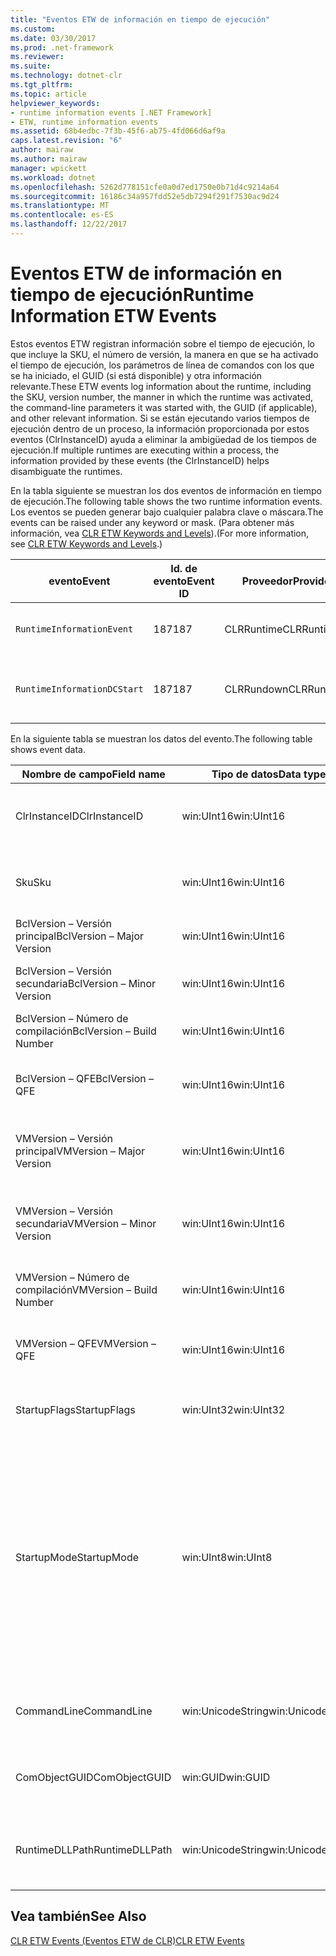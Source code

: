 ```yaml
---
title: "Eventos ETW de información en tiempo de ejecución"
ms.custom: 
ms.date: 03/30/2017
ms.prod: .net-framework
ms.reviewer: 
ms.suite: 
ms.technology: dotnet-clr
ms.tgt_pltfrm: 
ms.topic: article
helpviewer_keywords:
- runtime information events [.NET Framework]
- ETW, runtime information events
ms.assetid: 68b4edbc-7f3b-45f6-ab75-4fd066d6af9a
caps.latest.revision: "6"
author: mairaw
ms.author: mairaw
manager: wpickett
ms.workload: dotnet
ms.openlocfilehash: 5262d778151cfe0a0d7ed1750e0b71d4c9214a64
ms.sourcegitcommit: 16186c34a957fdd52e5db7294f291f7530ac9d24
ms.translationtype: MT
ms.contentlocale: es-ES
ms.lasthandoff: 12/22/2017
---
```

# <a name="runtime-information-etw-events"></a><span data-ttu-id="fbed9-102">Eventos ETW de información en tiempo de ejecución</span><span class="sxs-lookup"><span data-stu-id="fbed9-102">Runtime Information ETW Events</span></span>
<span data-ttu-id="fbed9-103">Estos eventos ETW registran información sobre el tiempo de ejecución, lo que incluye la SKU, el número de versión, la manera en que se ha activado el tiempo de ejecución, los parámetros de línea de comandos con los que se ha iniciado, el GUID (si está disponible) y otra información relevante.</span><span class="sxs-lookup"><span data-stu-id="fbed9-103">These ETW events log information about the runtime, including the SKU, version number, the manner in which the runtime was activated, the command-line parameters it was started with, the GUID (if applicable), and other relevant information.</span></span> <span data-ttu-id="fbed9-104">Si se están ejecutando varios tiempos de ejecución dentro de un proceso, la información proporcionada por estos eventos (ClrInstanceID) ayuda a eliminar la ambigüedad de los tiempos de ejecución.</span><span class="sxs-lookup"><span data-stu-id="fbed9-104">If multiple runtimes are executing within a process, the information provided by these events (the ClrInstanceID) helps disambiguate the runtimes.</span></span>  
  
 <span data-ttu-id="fbed9-105">En la tabla siguiente se muestran los dos eventos de información en tiempo de ejecución.</span><span class="sxs-lookup"><span data-stu-id="fbed9-105">The following table shows the two runtime information events.</span></span> <span data-ttu-id="fbed9-106">Los eventos se pueden generar bajo cualquier palabra clave o máscara.</span><span class="sxs-lookup"><span data-stu-id="fbed9-106">The events can be raised under any keyword or mask.</span></span> <span data-ttu-id="fbed9-107">(Para obtener más información, vea [CLR ETW Keywords and Levels](../../../docs/framework/performance/clr-etw-keywords-and-levels.md)).</span><span class="sxs-lookup"><span data-stu-id="fbed9-107">(For more information, see [CLR ETW Keywords and Levels](../../../docs/framework/performance/clr-etw-keywords-and-levels.md).)</span></span>  
  
|<span data-ttu-id="fbed9-108">evento</span><span class="sxs-lookup"><span data-stu-id="fbed9-108">Event</span></span>|<span data-ttu-id="fbed9-109">Id. de evento</span><span class="sxs-lookup"><span data-stu-id="fbed9-109">Event ID</span></span>|<span data-ttu-id="fbed9-110">Proveedor</span><span class="sxs-lookup"><span data-stu-id="fbed9-110">Provider</span></span>|<span data-ttu-id="fbed9-111">Descripción</span><span class="sxs-lookup"><span data-stu-id="fbed9-111">Description</span></span>|  
|-----------|--------------|--------------|-----------------|  
|`RuntimeInformationEvent`|<span data-ttu-id="fbed9-112">187</span><span class="sxs-lookup"><span data-stu-id="fbed9-112">187</span></span>|<span data-ttu-id="fbed9-113">CLRRuntime</span><span class="sxs-lookup"><span data-stu-id="fbed9-113">CLRRuntime</span></span>|<span data-ttu-id="fbed9-114">Se genera cuando se carga un tiempo de ejecución.</span><span class="sxs-lookup"><span data-stu-id="fbed9-114">Raised when a runtime is loaded.</span></span>|  
|`RuntimeInformationDCStart`|<span data-ttu-id="fbed9-115">187</span><span class="sxs-lookup"><span data-stu-id="fbed9-115">187</span></span>|<span data-ttu-id="fbed9-116">CLRRundown</span><span class="sxs-lookup"><span data-stu-id="fbed9-116">CLRRundown</span></span>|<span data-ttu-id="fbed9-117">Enumera los tiempos de ejecución que se han cargado.</span><span class="sxs-lookup"><span data-stu-id="fbed9-117">Enumerates the runtimes that are loaded.</span></span>|  
  
 <span data-ttu-id="fbed9-118">En la siguiente tabla se muestran los datos del evento.</span><span class="sxs-lookup"><span data-stu-id="fbed9-118">The following table shows event data.</span></span>  
  
|<span data-ttu-id="fbed9-119">Nombre de campo</span><span class="sxs-lookup"><span data-stu-id="fbed9-119">Field name</span></span>|<span data-ttu-id="fbed9-120">Tipo de datos</span><span class="sxs-lookup"><span data-stu-id="fbed9-120">Data type</span></span>|<span data-ttu-id="fbed9-121">Descripción</span><span class="sxs-lookup"><span data-stu-id="fbed9-121">Description</span></span>|  
|----------------|---------------|-----------------|  
|<span data-ttu-id="fbed9-122">ClrInstanceID</span><span class="sxs-lookup"><span data-stu-id="fbed9-122">ClrInstanceID</span></span>|<span data-ttu-id="fbed9-123">win:UInt16</span><span class="sxs-lookup"><span data-stu-id="fbed9-123">win:UInt16</span></span>|<span data-ttu-id="fbed9-124">Identificador único para la instancia de CLR o CoreCLR.</span><span class="sxs-lookup"><span data-stu-id="fbed9-124">Unique ID for the instance of CLR or CoreCLR.</span></span>|  
|<span data-ttu-id="fbed9-125">Sku</span><span class="sxs-lookup"><span data-stu-id="fbed9-125">Sku</span></span>|<span data-ttu-id="fbed9-126">win:UInt16</span><span class="sxs-lookup"><span data-stu-id="fbed9-126">win:UInt16</span></span>|<span data-ttu-id="fbed9-127">1 – CLR de escritorio.</span><span class="sxs-lookup"><span data-stu-id="fbed9-127">1 – Desktop CLR.</span></span><br /><br /> <span data-ttu-id="fbed9-128">2 – CoreCLR.</span><span class="sxs-lookup"><span data-stu-id="fbed9-128">2 – CoreCLR.</span></span>|  
|<span data-ttu-id="fbed9-129">BclVersion – Versión principal</span><span class="sxs-lookup"><span data-stu-id="fbed9-129">BclVersion – Major Version</span></span>|<span data-ttu-id="fbed9-130">win:UInt16</span><span class="sxs-lookup"><span data-stu-id="fbed9-130">win:UInt16</span></span>|<span data-ttu-id="fbed9-131">Versión principal de mscorlib.dll.</span><span class="sxs-lookup"><span data-stu-id="fbed9-131">Major version of mscorlib.dll.</span></span>|  
|<span data-ttu-id="fbed9-132">BclVersion – Versión secundaria</span><span class="sxs-lookup"><span data-stu-id="fbed9-132">BclVersion – Minor Version</span></span>|<span data-ttu-id="fbed9-133">win:UInt16</span><span class="sxs-lookup"><span data-stu-id="fbed9-133">win:UInt16</span></span>|<span data-ttu-id="fbed9-134">Número de versión secundaria de mscorlib.dll.</span><span class="sxs-lookup"><span data-stu-id="fbed9-134">Minor version number of mscorlib.dll.</span></span>|  
|<span data-ttu-id="fbed9-135">BclVersion – Número de compilación</span><span class="sxs-lookup"><span data-stu-id="fbed9-135">BclVersion – Build Number</span></span>|<span data-ttu-id="fbed9-136">win:UInt16</span><span class="sxs-lookup"><span data-stu-id="fbed9-136">win:UInt16</span></span>|<span data-ttu-id="fbed9-137">Número de compilación de mscorlib.dll.</span><span class="sxs-lookup"><span data-stu-id="fbed9-137">Build number of mscorlib.dll.</span></span>|  
|<span data-ttu-id="fbed9-138">BclVersion – QFE</span><span class="sxs-lookup"><span data-stu-id="fbed9-138">BclVersion – QFE</span></span>|<span data-ttu-id="fbed9-139">win:UInt16</span><span class="sxs-lookup"><span data-stu-id="fbed9-139">win:UInt16</span></span>|<span data-ttu-id="fbed9-140">Número de versión de revisión de mscorlib.dll.</span><span class="sxs-lookup"><span data-stu-id="fbed9-140">Hotfix version number of mscorlib.dll.</span></span>|  
|<span data-ttu-id="fbed9-141">VMVersion – Versión principal</span><span class="sxs-lookup"><span data-stu-id="fbed9-141">VMVersion – Major Version</span></span>|<span data-ttu-id="fbed9-142">win:UInt16</span><span class="sxs-lookup"><span data-stu-id="fbed9-142">win:UInt16</span></span>|<span data-ttu-id="fbed9-143">Versión de clr.dll o coreclr.dll, en función de la SKU.</span><span class="sxs-lookup"><span data-stu-id="fbed9-143">Version of clr.dll or coreclr.dll, depending on SKU.</span></span>|  
|<span data-ttu-id="fbed9-144">VMVersion – Versión secundaria</span><span class="sxs-lookup"><span data-stu-id="fbed9-144">VMVersion – Minor Version</span></span>|<span data-ttu-id="fbed9-145">win:UInt16</span><span class="sxs-lookup"><span data-stu-id="fbed9-145">win:UInt16</span></span>|<span data-ttu-id="fbed9-146">Versión secundaria de clr.dll o coreclr.dll, en función de la SKU.</span><span class="sxs-lookup"><span data-stu-id="fbed9-146">Minor version of clr.dll or coreclr.dll, depending on SKU.</span></span>|  
|<span data-ttu-id="fbed9-147">VMVersion – Número de compilación</span><span class="sxs-lookup"><span data-stu-id="fbed9-147">VMVersion – Build Number</span></span>|<span data-ttu-id="fbed9-148">win:UInt16</span><span class="sxs-lookup"><span data-stu-id="fbed9-148">win:UInt16</span></span>|<span data-ttu-id="fbed9-149">Número de compilación de clr.dll o coreclr.dll.</span><span class="sxs-lookup"><span data-stu-id="fbed9-149">Build number of clr.dll or coreclr.dll.</span></span>|  
|<span data-ttu-id="fbed9-150">VMVersion – QFE</span><span class="sxs-lookup"><span data-stu-id="fbed9-150">VMVersion – QFE</span></span>|<span data-ttu-id="fbed9-151">win:UInt16</span><span class="sxs-lookup"><span data-stu-id="fbed9-151">win:UInt16</span></span>|<span data-ttu-id="fbed9-152">Número de versión de revisión de clr.dll o coreclr.dll.</span><span class="sxs-lookup"><span data-stu-id="fbed9-152">Hotfix version number of clr.dll or coreclr.dll.</span></span>|  
|<span data-ttu-id="fbed9-153">StartupFlags</span><span class="sxs-lookup"><span data-stu-id="fbed9-153">StartupFlags</span></span>|<span data-ttu-id="fbed9-154">win:UInt32</span><span class="sxs-lookup"><span data-stu-id="fbed9-154">win:UInt32</span></span>|<span data-ttu-id="fbed9-155">Marcas de inicio definidas en mscoree.h.</span><span class="sxs-lookup"><span data-stu-id="fbed9-155">Startup flags defined in mscoree.h.</span></span>|  
|<span data-ttu-id="fbed9-156">StartupMode</span><span class="sxs-lookup"><span data-stu-id="fbed9-156">StartupMode</span></span>|<span data-ttu-id="fbed9-157">win:UInt8</span><span class="sxs-lookup"><span data-stu-id="fbed9-157">win:UInt8</span></span>|<span data-ttu-id="fbed9-158">0x01: ejecutable administrado.</span><span class="sxs-lookup"><span data-stu-id="fbed9-158">0x01 - Managed executable.</span></span><br /><br /> <span data-ttu-id="fbed9-159">0x02: CLR hospedado.</span><span class="sxs-lookup"><span data-stu-id="fbed9-159">0x02 - Hosted CLR.</span></span><br /><br /> <span data-ttu-id="fbed9-160">0x04: interoperabilidad administrada de C++.</span><span class="sxs-lookup"><span data-stu-id="fbed9-160">0x04 - C++ managed interop.</span></span><br /><br /> <span data-ttu-id="fbed9-161">0x08: activado para COM.</span><span class="sxs-lookup"><span data-stu-id="fbed9-161">0x08 - COM-activated.</span></span><br /><br /> <span data-ttu-id="fbed9-162">0x10: otros.</span><span class="sxs-lookup"><span data-stu-id="fbed9-162">0x10 - Other.</span></span>|  
|<span data-ttu-id="fbed9-163">CommandLine</span><span class="sxs-lookup"><span data-stu-id="fbed9-163">CommandLine</span></span>|<span data-ttu-id="fbed9-164">win:UnicodeString</span><span class="sxs-lookup"><span data-stu-id="fbed9-164">win:UnicodeString</span></span>|<span data-ttu-id="fbed9-165">Distinto de NULL únicamente si StartupMode=0x01.</span><span class="sxs-lookup"><span data-stu-id="fbed9-165">Non-null only if StartupMode=0x01.</span></span>|  
|<span data-ttu-id="fbed9-166">ComObjectGUID</span><span class="sxs-lookup"><span data-stu-id="fbed9-166">ComObjectGUID</span></span>|<span data-ttu-id="fbed9-167">win:GUID</span><span class="sxs-lookup"><span data-stu-id="fbed9-167">win:GUID</span></span>|<span data-ttu-id="fbed9-168">Distinto de NULL únicamente si StartupMode=0x08.</span><span class="sxs-lookup"><span data-stu-id="fbed9-168">Non-null only if StartupMode=0x08.</span></span>|  
|<span data-ttu-id="fbed9-169">RuntimeDLLPath</span><span class="sxs-lookup"><span data-stu-id="fbed9-169">RuntimeDLLPath</span></span>|<span data-ttu-id="fbed9-170">win:UnicodeString</span><span class="sxs-lookup"><span data-stu-id="fbed9-170">win:UnicodeString</span></span>|<span data-ttu-id="fbed9-171">Ruta de acceso al archivo .dll de CLR que se ha cargado en el proceso.</span><span class="sxs-lookup"><span data-stu-id="fbed9-171">Path to the CLR .dll file that was loaded into the process.</span></span>|  
  
## <a name="see-also"></a><span data-ttu-id="fbed9-172">Vea también</span><span class="sxs-lookup"><span data-stu-id="fbed9-172">See Also</span></span>  
 [<span data-ttu-id="fbed9-173">CLR ETW Events (Eventos ETW de CLR)</span><span class="sxs-lookup"><span data-stu-id="fbed9-173">CLR ETW Events</span></span>](../../../docs/framework/performance/clr-etw-events.md)
